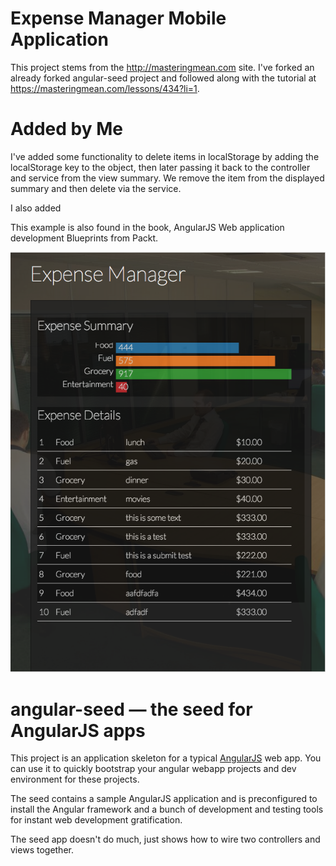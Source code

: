# Expense Manager Mobile Application

This project stems from the http://masteringmean.com site. I've forked an already forked angular-seed project and followed along with the tutorial at https://masteringmean.com/lessons/434?li=1.

# Added by Me

I've added some functionality to delete items in localStorage by adding the localStorage key to the object, then later passing it back to the controller and service from the view summary. We remove the item from the displayed summary and then delete via the service.

I also added 

This example is also found in the book, AngularJS Web application development Blueprints from Packt.

<img src="./exp-mgr.png">

# angular-seed — the seed for AngularJS apps

This project is an application skeleton for a typical [AngularJS](http://angularjs.org/) web app.
You can use it to quickly bootstrap your angular webapp projects and dev environment for these
projects.

The seed contains a sample AngularJS application and is preconfigured to install the Angular
framework and a bunch of development and testing tools for instant web development gratification.

The seed app doesn't do much, just shows how to wire two controllers and views together.
